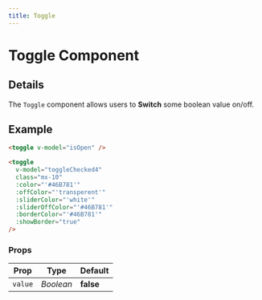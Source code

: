 ```yaml
---
title: Toggle
---
```


# Toggle Component

<toggle-1 />

## Details

The `Toggle` component allows users to **Switch** some boolean value on/off.

## Example

```html
<toggle v-model="isOpen" />
```

```html
<toggle
  v-model="toggleChecked4"
  class="mx-10"
  :color="'#46B781'"
  :offColor="'transperent'"
  :sliderColor="'white'"
  :sliderOffColor="'#46B781'"
  :borderColor="'#46B781'"
  :showBorder="true"
/>
```

### Props

| Prop    | Type      | Default   |
| ------- | --------- | --------- |
| `value` | _Boolean_ | **false** |
